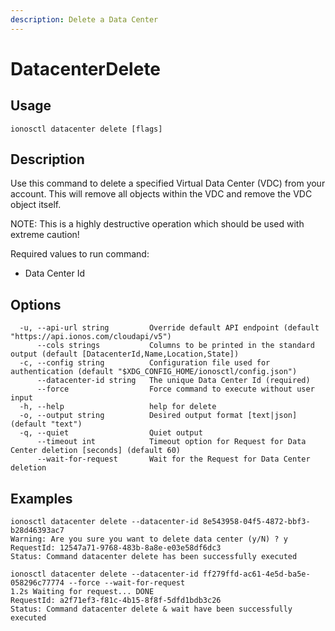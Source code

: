 ```yaml
---
description: Delete a Data Center
---
```


# DatacenterDelete

## Usage

```text
ionosctl datacenter delete [flags]
```

## Description

Use this command to delete a specified Virtual Data Center (VDC) from your account. This will remove all objects within the VDC and remove the VDC object itself. 

NOTE: This is a highly destructive operation which should be used with extreme caution!

Required values to run command:

* Data Center Id

## Options

```text
  -u, --api-url string         Override default API endpoint (default "https://api.ionos.com/cloudapi/v5")
      --cols strings           Columns to be printed in the standard output (default [DatacenterId,Name,Location,State])
  -c, --config string          Configuration file used for authentication (default "$XDG_CONFIG_HOME/ionosctl/config.json")
      --datacenter-id string   The unique Data Center Id (required)
      --force                  Force command to execute without user input
  -h, --help                   help for delete
  -o, --output string          Desired output format [text|json] (default "text")
  -q, --quiet                  Quiet output
      --timeout int            Timeout option for Request for Data Center deletion [seconds] (default 60)
      --wait-for-request       Wait for the Request for Data Center deletion
```

## Examples

```text
ionosctl datacenter delete --datacenter-id 8e543958-04f5-4872-bbf3-b28d46393ac7
Warning: Are you sure you want to delete data center (y/N) ? y
RequestId: 12547a71-9768-483b-8a8e-e03e58df6dc3
Status: Command datacenter delete has been successfully executed

ionosctl datacenter delete --datacenter-id ff279ffd-ac61-4e5d-ba5e-058296c77774 --force --wait-for-request
1.2s Waiting for request... DONE
RequestId: a2f71ef3-f81c-4b15-8f8f-5dfd1bdb3c26
Status: Command datacenter delete & wait have been successfully executed
```

